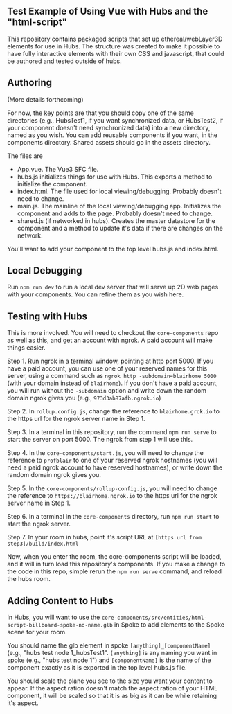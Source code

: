## Test Example of Using Vue with Hubs and the "html-script" 

This repository contains packaged scripts that set up ethereal/webLayer3D elements for use in Hubs.  The structure was created to make it possible to have fully interactive elements with their own CSS and javascript, that could be authored and tested outside of hubs.

## Authoring

(More details forthcoming)

For now, the key points are that you should copy one of the same directories (e.g., HubsTest1, if you want synchronized data, or HubsTest2, if your component doesn't need synchronized data) into a new directory, named as you wish.  You can add reusable components if you want, in the components directory.  Shared assets should go in the assets directory.

The files are
- App.vue.  The Vue3 SFC file.
- hubs.js initializes things for use with Hubs.  This exports a method to initialize the component.
- index.html.  The file used for local viewing/debugging. Probably doesn't need to change.
- main.js.  The mainline of the local viewing/debugging app.  Initializes the component and adds to the page. Probably doesn't need to change.
- shared.js (if networked in hubs).  Creates the master datastore for the component and a method to update it's data if there are changes on the network.

You'll want to add your component to the top level hubs.js and index.html.

## Local Debugging

Run `npm run dev` to run a local dev server that will serve up 2D web pages with your components.  You can refine them as you wish here.

## Testing with Hubs

This is more involved.  You will need to checkout the `core-components` repo as well as this, and get an account with ngrok.  A paid account will make things easier.

Step 1. Run ngrok in a terminal window, pointing at http port 5000.  If you have a paid account, you can use one of your reserved names for this server, using a command such as `ngrok http -subdomain=blairhome 5000` (with your domain instead of `blairhome`).   If you don't have a paid account, you will run without the `-subdomain` option and write down the random domain ngrok gives you (e.g., `973d3ab87afb.ngrok.io`)

Step 2. In `rollup.config.js`, change the reference to `blairhome.grok.io` to the https url for the ngrok server name in Step 1.

Step 3. In a terminal in this repository, run the command `npm run serve` to start the server on port 5000.  The ngrok from step 1 will use this.

Step 4. In the `core-components/start.js`, you will need to change the reference to `profblair` to one of your reserved ngrok hostnames (you will need a paid ngrok account to have reserved hostnames), or write down the random domain ngrok gives you.

Step 5. In the `core-components/rollup-config.js`, you will need to change the reference to `https://blairhome.ngrok.io` to the https url for the ngrok server name in Step 1. 

Step 6. In a terminal in the `core-components` directory, run `npm run start` to start the ngrok server.

Step 7. In your room in hubs, point it's script URL at `[https url from step3]/build/index.html`

Now, when you enter the room, the core-components script will be loaded, and it will in turn load this repository's components.  If you make a change to the code in this repo, simple rerun the `npm run serve` command, and reload the hubs room.

## Adding Content to Hubs

In Hubs, you will want to use the `core-components/src/entities/html-script-billboard-spoke-no-name.glb` in Spoke to add elements to the Spoke scene for your room.

You should name the glb element in spoke `[anything]_[componentName]` (e.g., "hubs test node 1_hubsTest1". `[anything]` is any naming you want in spoke (e.g., "hubs test node 1") and `[componentName]` is the name of the component exactly as it is exported in the top level hubs.js file.

You should scale the plane you see to the size you want your content to appear.  If the aspect ration doesn't match the aspect ration of your HTML component, it will be scaled so that it is as big as it can be while retaining it's aspect.
